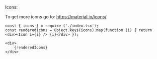 Icons:

To get more icons go to: https://material.io/icons/

    const { icons } = require ('./index.tsx');
    const renderedIcons = Object.keys(icons).map(function (i) { return <div><Icon i={i} /> {i}</div> });

    <div>
        {renderedIcons}
    </div>
